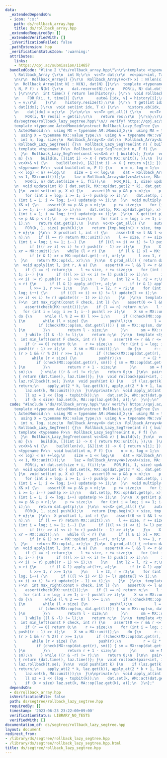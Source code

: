 ```yaml
---
data:
  _extendedDependsOn:
  - icon: ':x:'
    path: ds/rollback_array.hpp
    title: ds/rollback_array.hpp
  _extendedRequiredBy: []
  _extendedVerifiedWith: []
  _isVerificationFailed: false
  _pathExtension: hpp
  _verificationStatusIcon: ':warning:'
  attributes:
    links:
    - https://qoj.ac/submission/114657
  bundledCode: "#line 2 \"ds/rollback_array.hpp\"\n\r\ntemplate <typename T>\r\nstruct\
    \ Rollback_Array {\r\n  int N;\r\n  vc<T> dat;\r\n  vc<pair<int, T>> history;\r\
    \n\r\n  Rollback_Array() {}\r\n  Rollback_Array(vc<T> x) : N(len(x)), dat(x) {}\r\
    \n  Rollback_Array(int N) : N(N), dat(N) {}\r\n  template <typename F>\r\n  Rollback_Array(int\
    \ N, F f) : N(N) {\r\n    dat.reserve(N);\r\n    FOR(i, N) dat.eb(f(i));\r\n \
    \ }\r\n\r\n  int time() { return len(history); }\r\n  void rollback(int t) {\r\
    \n    FOR_R(i, t, time()) {\r\n      auto& [idx, v] = history[i];\r\n      dat[idx]\
    \ = v;\r\n    }\r\n    history.resize(t);\r\n  }\r\n  T get(int idx) { return\
    \ dat[idx]; }\r\n  void set(int idx, T x) {\r\n    history.eb(idx, dat[idx]);\r\
    \n    dat[idx] = x;\r\n  }\r\n\r\n  vc<T> get_all() {\r\n    vc<T> res(N);\r\n\
    \    FOR(i, N) res[i] = get(i);\r\n    return res;\r\n  }\r\n};\r\n#line 2 \"\
    ds/segtree/rollback_lazy_segtree.hpp\"\n// verify? https://qoj.ac/submission/114657\n\
    template <typename ActedMonoid>\nstruct Rollback_Lazy_SegTree {\n  using AM =\
    \ ActedMonoid;\n  using MX = typename AM::Monoid_X;\n  using MA = typename AM::Monoid_A;\n\
    \  using X = typename MX::value_type;\n  using A = typename MA::value_type;\n\
    \  int n, log, size;\n  Rollback_Array<X> dat;\n  Rollback_Array<A> laz;\n\n \
    \ Rollback_Lazy_SegTree() {}\n  Rollback_Lazy_SegTree(int n) { build(n); }\n \
    \ template <typename F>\n  Rollback_Lazy_SegTree(int n, F f) {\n    build(n, f);\n\
    \  }\n  Rollback_Lazy_SegTree(const vc<X>& v) { build(v); }\n\n  void build(int\
    \ m) {\n    build(m, [](int i) -> X { return MX::unit(); });\n  }\n  void build(const\
    \ vc<X>& v) {\n    build(len(v), [&](int i) -> X { return v[i]; });\n  }\n  template\
    \ <typename F>\n  void build(int m, F f) {\n    n = m, log = 1;\n    while ((1\
    \ << log) < n) ++log;\n    size = 1 << log;\n    dat = Rollback_Array<X>(vc<X>(size\
    \ << 1, MX::unit()));\n    laz = Rollback_Array<A>(vc<A>(size, MA::unit()));\n\
    \    FOR(i, n) dat.set(size + i, f(i));\n    FOR_R(i, 1, size) update(i);\n  }\n\
    \n  void update(int k) { dat.set(k, MX::op(dat.get(2 * k), dat.get(2 * k + 1)));\
    \ }\n  void set(int p, X x) {\n    assert(0 <= p && p < n);\n    p += size;\n\
    \    for (int i = log; i >= 1; i--) push(p >> i);\n    dat.set(p, x);\n    for\
    \ (int i = 1; i <= log; i++) update(p >> i);\n  }\n  void multiply(int p, const\
    \ X& x) {\n    assert(0 <= p && p < n);\n    p += size;\n    for (int i = log;\
    \ i >= 1; i--) push(p >> i);\n    dat.set(p, MX::op(dat.get(p), x));\n    for\
    \ (int i = 1; i <= log; i++) update(p >> i);\n  }\n\n  X get(int p) {\n    assert(0\
    \ <= p && p < n);\n    p += size;\n    for (int i = log; i >= 1; i--) push(p >>\
    \ i);\n    return dat.get(p);\n  }\n\n  vc<X> get_all() {\n    auto tmp = dat.get_all();\n\
    \    FOR(k, 1, size) push(k);\n    return {tmp.begin() + size, tmp.begin() + size\
    \ + n};\n  }\n\n  X prod(int l, int r) {\n    assert(0 <= l && l <= r && r <=\
    \ n);\n    if (l == r) return MX::unit();\n    l += size, r += size;\n    for\
    \ (int i = log; i >= 1; i--) {\n      if (((l >> i) << i) != l) push(l >> i);\n\
    \      if (((r >> i) << i) != r) push((r - 1) >> i);\n    }\n    X xl = MX::unit(),\
    \ xr = MX::unit();\n    while (l < r) {\n      if (l & 1) xl = MX::op(xl, dat.get(l++));\n\
    \      if (r & 1) xr = MX::op(dat.get(--r), xr);\n      l >>= 1, r >>= 1;\n  \
    \  }\n    return MX::op(xl, xr);\n  }\n\n  X prod_all() { return dat.get(1); }\n\
    \n  void apply(int l, int r, A a) {\n    assert(0 <= l && l <= r && r <= n);\n\
    \    if (l == r) return;\n    l += size, r += size;\n    for (int i = log; i >=\
    \ 1; i--) {\n      if (((l >> i) << i) != l) push(l >> i);\n      if (((r >> i)\
    \ << i) != r) push((r - 1) >> i);\n    }\n    int l2 = l, r2 = r;\n    while (l\
    \ < r) {\n      if (l & 1) apply_at(l++, a);\n      if (r & 1) apply_at(--r, a);\n\
    \      l >>= 1, r >>= 1;\n    }\n    l = l2, r = r2;\n    for (int i = 1; i <=\
    \ log; i++) {\n      if (((l >> i) << i) != l) update(l >> i);\n      if (((r\
    \ >> i) << i) != r) update((r - 1) >> i);\n    }\n  }\n\n  template <typename\
    \ F>\n  int max_right(const F check, int l) {\n    assert(0 <= l && l <= n);\n\
    \    assert(check(MX::unit()));\n    if (l == n) return n;\n    l += size;\n \
    \   for (int i = log; i >= 1; i--) push(l >> i);\n    X sm = MX::unit();\n   \
    \ do {\n      while (l % 2 == 0) l >>= 1;\n      if (!check(MX::op(sm, dat.get(l))))\
    \ {\n        while (l < size) {\n          push(l);\n          l = (2 * l);\n\
    \          if (check(MX::op(sm, dat.get(l)))) { sm = MX::op(sm, dat.get(l++));\
    \ }\n        }\n        return l - size;\n      }\n      sm = MX::op(sm, dat.get(l++));\n\
    \    } while ((l & -l) != l);\n    return n;\n  }\n\n  template <typename F>\n\
    \  int min_left(const F check, int r) {\n    assert(0 <= r && r <= n);\n    assert(check(MX::unit()));\n\
    \    if (r == 0) return 0;\n    r += size;\n    for (int i = log; i >= 1; i--)\
    \ push((r - 1) >> i);\n    X sm = MX::unit();\n    do {\n      r--;\n      while\
    \ (r > 1 && (r % 2)) r >>= 1;\n      if (!check(MX::op(dat.get(r), sm))) {\n \
    \       while (r < size) {\n          push(r);\n          r = (2 * r + 1);\n \
    \         if (check(MX::op(dat.get(r), sm))) { sm = MX::op(dat.get(r--), sm);\
    \ }\n        }\n        return r + 1 - size;\n      }\n      sm = MX::op(dat.get(r),\
    \ sm);\n    } while ((r & -r) != r);\n    return 0;\n  }\n\n  pair<int, int> time()\
    \ { return {dat.time(), laz.time()}; }\n  void rollback(pair<int, int> t) { dat.rollback(t.fi),\
    \ laz.rollback(t.se); }\n\n  void push(int k) {\n    if (laz.get(k) == MA::unit())\
    \ return;\n    apply_at(2 * k, laz.get(k)), apply_at(2 * k + 1, laz.get(k));\n\
    \    laz.set(k, MA::unit());\n  }\n\nprivate:\n  void apply_at(int k, A a) {\n\
    \    ll sz = 1 << (log - topbit(k));\n    dat.set(k, AM::act(dat.get(k), a, sz));\n\
    \    if (k < size) laz.set(k, MA::op(laz.get(k), a));\n  }\n};\n"
  code: "#include \"ds/rollback_array.hpp\"\n// verify? https://qoj.ac/submission/114657\n\
    template <typename ActedMonoid>\nstruct Rollback_Lazy_SegTree {\n  using AM =\
    \ ActedMonoid;\n  using MX = typename AM::Monoid_X;\n  using MA = typename AM::Monoid_A;\n\
    \  using X = typename MX::value_type;\n  using A = typename MA::value_type;\n\
    \  int n, log, size;\n  Rollback_Array<X> dat;\n  Rollback_Array<A> laz;\n\n \
    \ Rollback_Lazy_SegTree() {}\n  Rollback_Lazy_SegTree(int n) { build(n); }\n \
    \ template <typename F>\n  Rollback_Lazy_SegTree(int n, F f) {\n    build(n, f);\n\
    \  }\n  Rollback_Lazy_SegTree(const vc<X>& v) { build(v); }\n\n  void build(int\
    \ m) {\n    build(m, [](int i) -> X { return MX::unit(); });\n  }\n  void build(const\
    \ vc<X>& v) {\n    build(len(v), [&](int i) -> X { return v[i]; });\n  }\n  template\
    \ <typename F>\n  void build(int m, F f) {\n    n = m, log = 1;\n    while ((1\
    \ << log) < n) ++log;\n    size = 1 << log;\n    dat = Rollback_Array<X>(vc<X>(size\
    \ << 1, MX::unit()));\n    laz = Rollback_Array<A>(vc<A>(size, MA::unit()));\n\
    \    FOR(i, n) dat.set(size + i, f(i));\n    FOR_R(i, 1, size) update(i);\n  }\n\
    \n  void update(int k) { dat.set(k, MX::op(dat.get(2 * k), dat.get(2 * k + 1)));\
    \ }\n  void set(int p, X x) {\n    assert(0 <= p && p < n);\n    p += size;\n\
    \    for (int i = log; i >= 1; i--) push(p >> i);\n    dat.set(p, x);\n    for\
    \ (int i = 1; i <= log; i++) update(p >> i);\n  }\n  void multiply(int p, const\
    \ X& x) {\n    assert(0 <= p && p < n);\n    p += size;\n    for (int i = log;\
    \ i >= 1; i--) push(p >> i);\n    dat.set(p, MX::op(dat.get(p), x));\n    for\
    \ (int i = 1; i <= log; i++) update(p >> i);\n  }\n\n  X get(int p) {\n    assert(0\
    \ <= p && p < n);\n    p += size;\n    for (int i = log; i >= 1; i--) push(p >>\
    \ i);\n    return dat.get(p);\n  }\n\n  vc<X> get_all() {\n    auto tmp = dat.get_all();\n\
    \    FOR(k, 1, size) push(k);\n    return {tmp.begin() + size, tmp.begin() + size\
    \ + n};\n  }\n\n  X prod(int l, int r) {\n    assert(0 <= l && l <= r && r <=\
    \ n);\n    if (l == r) return MX::unit();\n    l += size, r += size;\n    for\
    \ (int i = log; i >= 1; i--) {\n      if (((l >> i) << i) != l) push(l >> i);\n\
    \      if (((r >> i) << i) != r) push((r - 1) >> i);\n    }\n    X xl = MX::unit(),\
    \ xr = MX::unit();\n    while (l < r) {\n      if (l & 1) xl = MX::op(xl, dat.get(l++));\n\
    \      if (r & 1) xr = MX::op(dat.get(--r), xr);\n      l >>= 1, r >>= 1;\n  \
    \  }\n    return MX::op(xl, xr);\n  }\n\n  X prod_all() { return dat.get(1); }\n\
    \n  void apply(int l, int r, A a) {\n    assert(0 <= l && l <= r && r <= n);\n\
    \    if (l == r) return;\n    l += size, r += size;\n    for (int i = log; i >=\
    \ 1; i--) {\n      if (((l >> i) << i) != l) push(l >> i);\n      if (((r >> i)\
    \ << i) != r) push((r - 1) >> i);\n    }\n    int l2 = l, r2 = r;\n    while (l\
    \ < r) {\n      if (l & 1) apply_at(l++, a);\n      if (r & 1) apply_at(--r, a);\n\
    \      l >>= 1, r >>= 1;\n    }\n    l = l2, r = r2;\n    for (int i = 1; i <=\
    \ log; i++) {\n      if (((l >> i) << i) != l) update(l >> i);\n      if (((r\
    \ >> i) << i) != r) update((r - 1) >> i);\n    }\n  }\n\n  template <typename\
    \ F>\n  int max_right(const F check, int l) {\n    assert(0 <= l && l <= n);\n\
    \    assert(check(MX::unit()));\n    if (l == n) return n;\n    l += size;\n \
    \   for (int i = log; i >= 1; i--) push(l >> i);\n    X sm = MX::unit();\n   \
    \ do {\n      while (l % 2 == 0) l >>= 1;\n      if (!check(MX::op(sm, dat.get(l))))\
    \ {\n        while (l < size) {\n          push(l);\n          l = (2 * l);\n\
    \          if (check(MX::op(sm, dat.get(l)))) { sm = MX::op(sm, dat.get(l++));\
    \ }\n        }\n        return l - size;\n      }\n      sm = MX::op(sm, dat.get(l++));\n\
    \    } while ((l & -l) != l);\n    return n;\n  }\n\n  template <typename F>\n\
    \  int min_left(const F check, int r) {\n    assert(0 <= r && r <= n);\n    assert(check(MX::unit()));\n\
    \    if (r == 0) return 0;\n    r += size;\n    for (int i = log; i >= 1; i--)\
    \ push((r - 1) >> i);\n    X sm = MX::unit();\n    do {\n      r--;\n      while\
    \ (r > 1 && (r % 2)) r >>= 1;\n      if (!check(MX::op(dat.get(r), sm))) {\n \
    \       while (r < size) {\n          push(r);\n          r = (2 * r + 1);\n \
    \         if (check(MX::op(dat.get(r), sm))) { sm = MX::op(dat.get(r--), sm);\
    \ }\n        }\n        return r + 1 - size;\n      }\n      sm = MX::op(dat.get(r),\
    \ sm);\n    } while ((r & -r) != r);\n    return 0;\n  }\n\n  pair<int, int> time()\
    \ { return {dat.time(), laz.time()}; }\n  void rollback(pair<int, int> t) { dat.rollback(t.fi),\
    \ laz.rollback(t.se); }\n\n  void push(int k) {\n    if (laz.get(k) == MA::unit())\
    \ return;\n    apply_at(2 * k, laz.get(k)), apply_at(2 * k + 1, laz.get(k));\n\
    \    laz.set(k, MA::unit());\n  }\n\nprivate:\n  void apply_at(int k, A a) {\n\
    \    ll sz = 1 << (log - topbit(k));\n    dat.set(k, AM::act(dat.get(k), a, sz));\n\
    \    if (k < size) laz.set(k, MA::op(laz.get(k), a));\n  }\n};"
  dependsOn:
  - ds/rollback_array.hpp
  isVerificationFile: false
  path: ds/segtree/rollback_lazy_segtree.hpp
  requiredBy: []
  timestamp: '2023-06-23 23:22:00+09:00'
  verificationStatus: LIBRARY_NO_TESTS
  verifiedWith: []
documentation_of: ds/segtree/rollback_lazy_segtree.hpp
layout: document
redirect_from:
- /library/ds/segtree/rollback_lazy_segtree.hpp
- /library/ds/segtree/rollback_lazy_segtree.hpp.html
title: ds/segtree/rollback_lazy_segtree.hpp
---
```


